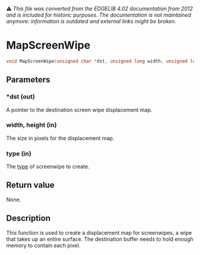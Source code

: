:warning: _This file was converted from the EDGELIB 4.02 documentation from 2012 and is included for historic purposes. The documentation is not maintained anymore: information is outdated and external links might be broken._

# MapScreenWipe


```c++
void MapScreenWipe(unsigned char *dst, unsigned long width, unsigned long height, unsigned char type)
```

## Parameters
### *dst (out)
A pointer to the destination screen wipe displacement map.

### width, height (in)
The size in pixels for the displacement map.

### type (in)
The [type](classedisplay_definitions.md) of screenwipe to create.

## Return value
None.

## Description
This function is used to create a displacement map for screenwipes, a wipe that takes up an entire surface. The destination buffer needs to hold enough memory to contain each pixel.

